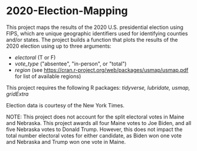 # 2020-Election-Mapping
This project maps the results of the 2020 U.S. presidential election using FIPS, which are unique geographic identifiers used for identifying counties and/or states. The project builds a function that plots the results of the 2020 election using up to three arguments:

  - _electoral_ (T or F)
  - _vote_type_ ("absentee", "in-person", or "total")
  - _region_ (see https://cran.r-project.org/web/packages/usmap/usmap.pdf for list of available regions)

This project requires the following R packages: _tidyverse, lubridate, usmap, gridExtra_

Election data is courtesy of the New York Times. 

NOTE: This project does not account for the split electoral votes in Maine and Nebraska. This project awards all four Maine votes to Joe Biden, and all five Nebraska votes to Donald Trump. However, this does not impact the total number electoral votes for either candidate, as Biden won one vote and Nebraska and Trump won one vote in Maine.
